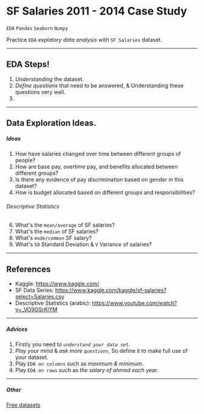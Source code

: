 # SF Salaries 2011 - 2014 Case Study
`EDA` `Pandas` `Seaborn` `Numpy`

Practice `EDA` _explatory data analysis_ with `SF Salaries` dataset.

---

## EDA Steps!

1. _Understanding_ the dataset.
1. _Define questions_ that need to be answered, & Understanding these questions very well.
1.

---

## Data Exploration Ideas.
##### Ideas

1. How have salaries changed over time between different groups of people?
2. How are base pay, overtime pay, and benefits allocated between different groups?
3. Is there any evidence of pay discrimination based on gender in this dataset?
4. How is budget allocated based on different groups and responsibilities?
###### Descriptive Statistics

6. What's the `mean/average` of SF salaries?
7. What's the `median` of SF salaries?
8. What's `mode/common` SF salary?
9. What's `SD` Standard Deviation & `V` Variance of salaries?
---


## References
* Kaggle: https://www.kaggle.com/
* SF Data Series: https://www.kaggle.com/kaggle/sf-salaries?select=Salaries.csv
* Descriptive Statistics (arabic): https://www.youtube.com/watch?v=_VO9GSrKlYM

---

##### Advices

1. Firstly you need to _`understand your data set`_.
1. _Play your mind_ & _ask more `questions`_, So define it to make full use of your dataset.
1. Play `EDA on columns` such as _maximum & minimum_.
1. Play `EDA on raws` such as _the salary of ahmed each year._

---

##### Other
[Free datasets](https://www.searchenginejournal.com/free-data-sources/302601/#:~:text=%2020%20Awesome%20Sources%20of%20Free%20Data%20,information%20related%20to%20population%2C%20the%20economy%2C...%20More%20)



